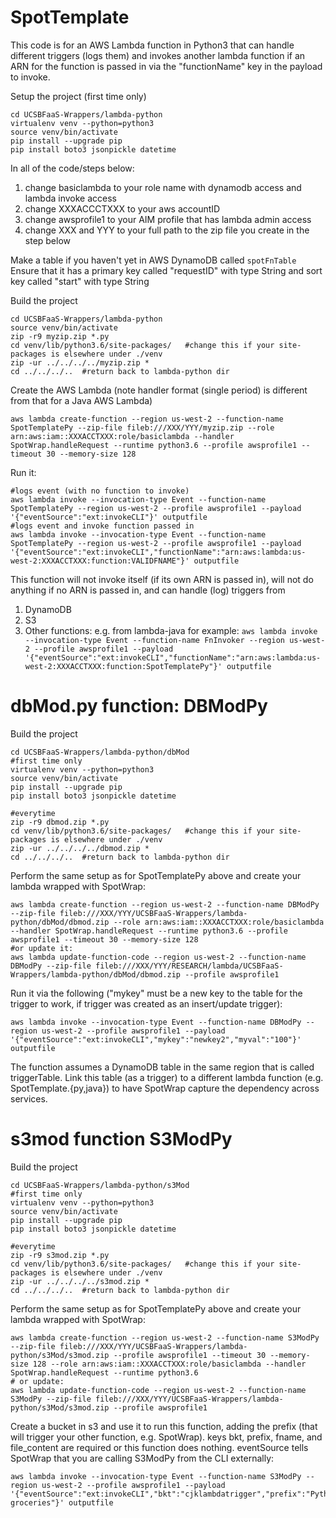 # SpotTemplate
This code is for an AWS Lambda function in Python3 that can handle different triggers (logs them) and invokes another lambda function if an ARN for the function is passed in via the "functionName" key in the payload to invoke.

Setup the project (first time only)
```
cd UCSBFaaS-Wrappers/lambda-python
virtualenv venv --python=python3
source venv/bin/activate
pip install --upgrade pip
pip install boto3 jsonpickle datetime
```
In all of the code/steps below:
   1) change basiclambda to your role name with dynamodb access and lambda invoke access
   2) change XXXACCCTXXX to your aws accountID
   3) change awsprofile1 to your AIM profile that has lambda admin access
   4) change XXX and YYY to your full path to the zip file you create in the step below

Make a table if you haven't yet in AWS DynamoDB called `spotFnTable`  
Ensure that it has a primary key called "requestID" with type String and sort key called "start" with type String

Build the project 
```
cd UCSBFaaS-Wrappers/lambda-python
source venv/bin/activate
zip -r9 myzip.zip *.py
cd venv/lib/python3.6/site-packages/   #change this if your site-packages is elsewhere under ./venv
zip -ur ../../../../myzip.zip *
cd ../../../..  #return back to lambda-python dir
```

Create the AWS Lambda (note handler format (single period) is different from that for a Java AWS Lambda)
```
aws lambda create-function --region us-west-2 --function-name SpotTemplatePy --zip-file fileb:///XXX/YYY/myzip.zip --role arn:aws:iam::XXXACCTXXX:role/basiclambda --handler SpotWrap.handleRequest --runtime python3.6 --profile awsprofile1 --timeout 30 --memory-size 128
```

Run it:
```
#logs event (with no function to invoke)
aws lambda invoke --invocation-type Event --function-name SpotTemplatePy --region us-west-2 --profile awsprofile1 --payload '{"eventSource":"ext:invokeCLI"}' outputfile
#logs event and invoke function passed in
aws lambda invoke --invocation-type Event --function-name SpotTemplatePy --region us-west-2 --profile awsprofile1 --payload '{"eventSource":"ext:invokeCLI","functionName":"arn:aws:lambda:us-west-2:XXXACCTXXX:function:VALIDFNAME"}' outputfile
```

This function will not invoke itself (if its own ARN is passed in), will not do anything if no ARN is passed in, and can handle (log) triggers from 
   1) DynamoDB
   2) S3
   3) Other functions: e.g. from lambda-java for example: `aws lambda invoke --invocation-type Event --function-name FnInvoker --region us-west-2 --profile awsprofile1 --payload '{"eventSource":"ext:invokeCLI","functionName":"arn:aws:lambda:us-west-2:XXXACCTXXX:function:SpotTemplatePy"}' outputfile`
   
# dbMod.py function: DBModPy
Build the project 
```
cd UCSBFaaS-Wrappers/lambda-python/dbMod
#first time only
virtualenv venv --python=python3
source venv/bin/activate
pip install --upgrade pip
pip install boto3 jsonpickle datetime

#everytime
zip -r9 dbmod.zip *.py
cd venv/lib/python3.6/site-packages/   #change this if your site-packages is elsewhere under ./venv
zip -ur ../../../../dbmod.zip *
cd ../../../..  #return back to lambda-python dir
```
Perform the same setup as for SpotTemplatePy above and create your lambda wrapped with SpotWrap:
```
aws lambda create-function --region us-west-2 --function-name DBModPy --zip-file fileb:///XXX/YYY/UCSBFaaS-Wrappers/lambda-python/dbMod/dbmod.zip --role arn:aws:iam::XXXACCTXXX:role/basiclambda --handler SpotWrap.handleRequest --runtime python3.6 --profile awsprofile1 --timeout 30 --memory-size 128  
#or update it:  
aws lambda update-function-code --region us-west-2 --function-name DBModPy --zip-file fileb:///XXX/YYY/RESEARCH/lambda/UCSBFaaS-Wrappers/lambda-python/dbMod/dbmod.zip --profile awsprofile1
```
Run it via the following ("mykey" must be a new key to the table for the trigger to work, if trigger was created as an insert/update trigger):
```
aws lambda invoke --invocation-type Event --function-name DBModPy --region us-west-2 --profile awsprofile1 --payload '{"eventSource":"ext:invokeCLI","mykey":"newkey2","myval":"100"}' outputfile
```
The function assumes a DynamoDB table in the same region that is called triggerTable.  Link this table (as a trigger) to a different lambda function (e.g. SpotTemplate.{py,java}) to have SpotWrap capture the dependency across services.

# s3mod function S3ModPy
Build the project 
```
cd UCSBFaaS-Wrappers/lambda-python/s3Mod
#first time only
virtualenv venv --python=python3
source venv/bin/activate
pip install --upgrade pip
pip install boto3 jsonpickle datetime

#everytime
zip -r9 s3mod.zip *.py
cd venv/lib/python3.6/site-packages/   #change this if your site-packages is elsewhere under ./venv
zip -ur ../../../../s3mod.zip *
cd ../../../..  #return back to lambda-python dir
```
Perform the same setup as for SpotTemplatePy above and create your lambda wrapped with SpotWrap:
```
aws lambda create-function --region us-west-2 --function-name S3ModPy --zip-file fileb:///XXX/YYY/UCSBFaaS-Wrappers/lambda-python/s3Mod/s3mod.zip --profile awsprofile1 --timeout 30 --memory-size 128 --role arn:aws:iam::XXXACCTXXX:role/basiclambda --handler SpotWrap.handleRequest --runtime python3.6
# or update:
aws lambda update-function-code --region us-west-2 --function-name S3ModPy --zip-file fileb:///XXX/YYY/UCSBFaaS-Wrappers/lambda-python/s3Mod/s3mod.zip --profile awsprofile1
```

Create a bucket in s3 and use it to run this function, adding the prefix (that will trigger your other function, e.g. SpotWrap).  keys bkt, prefix, fname, and file_content are required or this function does nothing.  eventSource tells SpotWrap that you are calling S3ModPy from the CLI externally:
```
aws lambda invoke --invocation-type Event --function-name S3ModPy --region us-west-2 --profile awsprofile1 --payload '{"eventSource":"ext:invokeCLI","bkt":"cjklambdatrigger","prefix":"PythonLambda","fname":"todo.txt","file_content":"get groceries"}' outputfile
```
